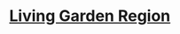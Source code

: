 # [Living Garden Region](https://www.mousehuntgame.com/preferences.php?tab=mousehunt-improved-settings#mousehunt-improved-settings-location-hud)

